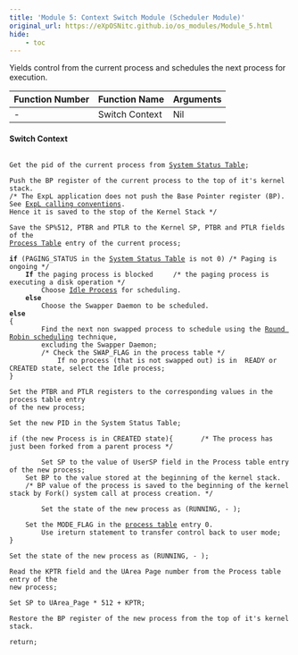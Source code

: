 ```yaml
---
title: 'Module 5: Context Switch Module (Scheduler Module)'
original_url: https://eXpOSNitc.github.io/os_modules/Module_5.html
hide:
    - toc
---
```


Yields control from the current process and schedules the next process for execution.

| Function Number | Function Name  | Arguments |
| --------------- | -------------- | --------- |
| -               | Switch Context | Nil       |

#### Switch Context

<pre><code>
Get the pid of the current process from <a href="../../os-design/process-table/">System Status Table</a>;

Push the BP register of the current process to the top of it's kernel stack. 
/* The ExpL application does not push the Base Pointer register (BP). See <a href="https://silcnitc.github.io/run_data_structures/run-time-stack.html">ExpL calling conventions</a>. 
Hence it is saved to the stop of the Kernel Stack */

Save the SP%512, PTBR and PTLR to the Kernel SP, PTBR and PTLR fields of the 
<a href="../../os-design/process-table/">Process Table</a> entry of the current process;  

<b>if</b> (PAGING_STATUS in the <a href="../../os-design/mem-ds/#ss_table">System Status Table</a> is not 0) /* Paging is ongoing */
    <b>If</b> the paging process is blocked     /* the paging process is executing a disk operation */
        Choose <a href="../../os-design/misc/#idle">Idle Process</a> for scheduling.
    <b>else</b>
        Choose the Swapper Daemon to be scheduled.
<b>else</b>
{
        Find the next non swapped process to schedule using the <a href="https://en.wikipedia.org/wiki/Round-robin_scheduling">Round Robin scheduling</a> technique, 
        excluding the Swapper Daemon;
        /* Check the SWAP_FLAG in the process table */
            If no process (that is not swapped out) is in  READY or CREATED state, select the Idle process;
}

Set the PTBR and PTLR registers to the corresponding values in the process table entry
of the new process;

Set the new PID in the System Status Table;

if (the new Process is in CREATED state){ 		/* The process has just been forked from a parent process */

        Set SP to the value of UserSP field in the Process table entry of the new process;
    Set BP to the value stored at the beginning of the kernel stack.	
    /* BP value of the process is saved to the beginning of the kernel stack by Fork() system call at process creation. */

        Set the state of the new process as (RUNNING, - );

    Set the MODE_FLAG in the <a href="../../os-design/process-table/">process table</a> entry 0.
        Use ireturn statement to transfer control back to user mode;
}

Set the state of the new process as (RUNNING, - );

Read the KPTR field and the UArea Page number from the Process table entry of the
new process;

Set SP to UArea_Page * 512 + KPTR;

Restore the BP register of the new process from the top of it's kernel stack.

return;
</code></pre>